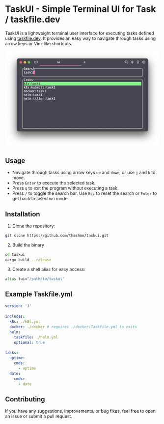 # TaskUI - Simple Terminal UI for Task / taskfile.dev

TaskUI is a lightweight terminal user interface for executing tasks defined using [taskfile.dev](https://taskfile.dev). It provides an easy way to navigate through tasks using arrow keys or Vim-like shortcuts.

![taskui-example](./taskui-example.png)

## Usage

- Navigate through tasks using arrow keys `up` and `down`, or use `j` and `k` to move.
- Press `Enter` to execute the selected task.
- Press `q` to exit the program without executing a task.
- Press `/` to toggle the search bar. Use `Esc` to reset the search or `Enter` to get back to selection mode.

## Installation

1. Clone the repository:

```bash
git clone https://github.com/thmshmm/taskui.git
```

2. Build the binary

```bash
cd taskui
cargo build --release
```

3. Create a shell alias for easy access:

```bash
alias tui="/path/to/taskui"
```

## Example Taskfile.yml

```yaml
version: '3'

includes:
  k8s: ./k8s.yml
  docker: ./docker # requires ./docker/Taskfile.yml to exits
  helm:
    taskfile: ./helm.yml
    optional: true

tasks:
  uptime:
    cmds:
      - uptime
  date:
    cmds:
      - date
```

## Contributing

If you have any suggestions, improvements, or bug fixes, feel free to open an issue or submit a pull request.

